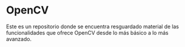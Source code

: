# OpenCV
Este es un repositorio donde se encuentra resguardado material de las funcionalidades que ofrece OpenCV desde lo más básico a lo más avanzado.
